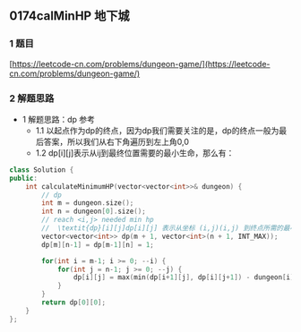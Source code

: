 ## 0174calMinHP 地下城

### 1 题目
[https://leetcode-cn.com/problems/dungeon-game/](https://leetcode-cn.com/problems/dungeon-game/)

### 2 解题思路
- 1 解题思路：dp 参考
  - 1.1 以起点作为dp的终点，因为dp我们需要关注的是，dp的终点一般为最后答案，所以我们从右下角遍历到左上角0,0
  - 1.2 dp[i][j]表示从ij到最终位置需要的最小生命，那么有： 
  
```cpp
class Solution {
public:
    int calculateMinimumHP(vector<vector<int>>& dungeon) {
        // dp
        int m = dungeon.size();
        int n = dungeon[0].size();
        // reach <i,j> needed min hp
        //  \textit{dp}[i][j]dp[i][j] 表示从坐标 (i,j)(i,j) 到终点所需的最小初始值
        vector<vector<int>> dp(m + 1, vector<int>(n + 1, INT_MAX));
        dp[m][n-1] = dp[m-1][n] = 1;

        for(int i = m-1; i >= 0; --i) {
            for(int j = n-1; j >= 0; --j) {
                dp[i][j] = max(min(dp[i+1][j], dp[i][j+1]) - dungeon[i][j], 1);
            }
        }
        return dp[0][0];
    }
};
```